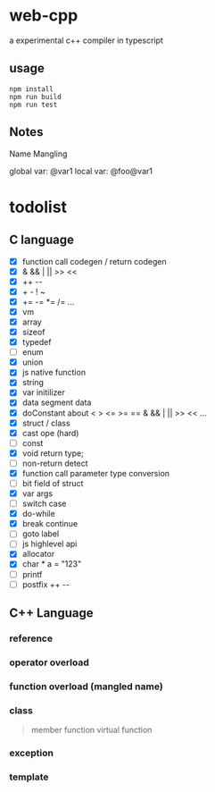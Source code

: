 # web-cpp
a experimental c++ compiler in typescript

## usage

```shell
npm install
npm run build
npm run test
```

## Notes

Name Mangling

global var: @var1
local var:  @foo@var1

# todolist

## C language

- [X] function call codegen / return codegen
- [X] & && | || >> <<
- [X] ++ --
- [X] \+ \- ! ~
- [X] += -= *= /= ...
- [X] vm
- [X] array
- [X] sizeof
- [X] typedef
- [ ] enum
- [X] union
- [X] js native function
- [X] string
- [X] var initilizer
- [X] data segment data
- [X] doConstant about < > <= >= == & && | || >> << ...
- [X] struct / class
- [X] cast ope (hard)
- [ ] const
- [X] void return type;
- [ ] non-return detect
- [X] function call parameter type conversion
- [ ] bit field of struct
- [X] var args
- [ ] switch case
- [X] do-while
- [X] break continue
- [ ] goto label
- [ ] js highlevel api
- [X] allocator
- [X] char * a = "123"
- [ ] printf
- [ ] postfix ++ --
## C++ Language

### reference
### operator overload
### function overload (mangled name)
### class
> member function
> virtual function
### exception
### template

